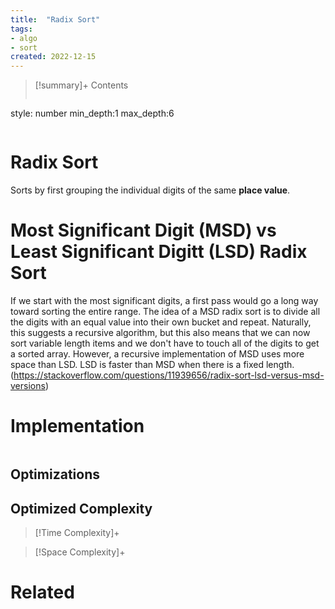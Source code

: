 ```yaml
---
title:  "Radix Sort"
tags:
- algo
- sort
created: 2022-12-15
---
```


>[!summary]+ Contents
>```toc
style: number
min_depth:1
max_depth:6 
>```


# Radix Sort
Sorts by first grouping the individual digits of the same **place value**. 

# Most Significant Digit (MSD) vs Least Significant Digitt (LSD) Radix Sort
If we start with the most significant digits, a first pass would go a long way toward sorting the entire range. The idea of a MSD radix sort is to divide all the digits with an equal value into their own bucket and repeat. Naturally, this suggests a recursive algorithm, but this also means that we can now sort variable length items and we don't have to touch all of the digits to get a sorted array. However, a recursive implementation of MSD uses more space than LSD. LSD is faster than MSD when there is a fixed length. (https://stackoverflow.com/questions/11939656/radix-sort-lsd-versus-msd-versions)
# Implementation

```python

```

## Optimizations

## Optimized Complexity

>[!Time Complexity]+

>[!Space Complexity]+



# Related
